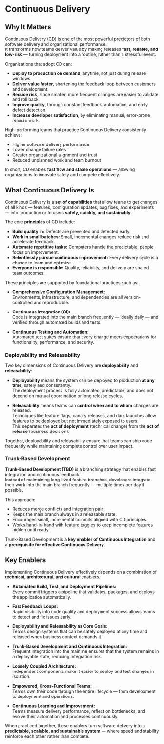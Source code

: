 # Continuous Delivery

## Why It Matters

Continuous Delivery (CD) is one of the most powerful predictors of both software delivery and organizational performance.  
It transforms how teams deliver value by making releases **fast, reliable, and low-risk** — turning deployment into a routine, rather than a stressful event.

Organizations that adopt CD can:
- **Deploy to production on demand**, anytime, not just during release windows.
- **Deliver value faster**, shortening the feedback loop between customers and development.
- **Reduce risk**, since smaller, more frequent changes are easier to validate and roll back.
- **Improve quality**, through constant feedback, automation, and early defect detection.
- **Increase developer satisfaction**, by eliminating manual, error-prone release work.

High-performing teams that practice Continuous Delivery consistently achieve:
- Higher software delivery performance  
- Lower change failure rates  
- Greater organizational alignment and trust  
- Reduced unplanned work and team burnout  

In short, CD enables **fast flow and stable operations** — allowing organizations to innovate safely and compete effectively.

## What Continuous Delivery Is

Continuous Delivery is a **set of capabilities** that allow teams to get changes of all kinds — features, configuration updates, bug fixes, and experiments — into production or to users **safely, quickly, and sustainably**.

The core **principles** of CD include:

- **Build quality in:** Defects are prevented and detected early.  
- **Work in small batches:** Small, incremental changes reduce risk and accelerate feedback.  
- **Automate repetitive tasks:** Computers handle the predictable; people focus on improvement.  
- **Relentlessly pursue continuous improvement:** Every delivery cycle is a chance to learn and optimize.  
- **Everyone is responsible:** Quality, reliability, and delivery are shared team outcomes.

These principles are supported by foundational practices such as:

- **Comprehensive Configuration Management:**  
  Environments, infrastructure, and dependencies are all version-controlled and reproducible.

- **Continuous Integration (CI):**  
  Code is integrated into the main branch frequently — ideally daily — and verified through automated builds and tests.

- **Continuous Testing and Automation:**  
  Automated test suites ensure that every change meets expectations for functionality, performance, and security.

### Deployability and Releasability

Two key dimensions of Continuous Delivery are **deployability** and **releasability**:

- **Deployability** means the system can be deployed to production **at any time**, safely and consistently.  
  The deployment process is fully automated, predictable, and does not depend on manual coordination or long release cycles.

- **Releasability** means teams can **control when and to whom** changes are released.  
  Techniques like feature flags, canary releases, and dark launches allow features to be deployed but not immediately exposed to users.  
  This separates the **act of deployment** (technical change) from the **act of release** (business decision).

Together, deployability and releasability ensure that teams can ship code frequently while maintaining complete control over user impact.

### Trunk-Based Development

**Trunk-Based Development (TBD)** is a branching strategy that enables fast integration and continuous feedback.  
Instead of maintaining long-lived feature branches, developers integrate their work into the main branch frequently — multiple times per day if possible.

This approach:
- Reduces merge conflicts and integration pain.  
- Keeps the main branch always in a releasable state.  
- Encourages small, incremental commits aligned with CD principles.  
- Works hand-in-hand with feature toggles to keep incomplete features hidden until ready.

Trunk-Based Development is a **key enabler of Continuous Integration** and a **prerequisite for effective Continuous Delivery**.

## Key Enablers

Implementing Continuous Delivery effectively depends on a combination of **technical, architectural, and cultural** enablers.

- **Automated Build, Test, and Deployment Pipelines:**  
  Every commit triggers a pipeline that validates, packages, and deploys the application automatically.

- **Fast Feedback Loops:**  
  Rapid visibility into code quality and deployment success allows teams to detect and fix issues early.

- **Deployability and Releasability as Core Goals:**  
  Teams design systems that can be safely deployed at any time and released when business context demands it.

- **Trunk-Based Development and Continuous Integration:**  
  Frequent integration into the mainline ensures that the system remains in a deployable state, reducing integration risk.

- **Loosely Coupled Architecture:**  
  Independent components make it easier to deploy and test changes in isolation.

- **Empowered, Cross-Functional Teams:**  
  Teams own their code through the entire lifecycle — from development to deployment and operations.

- **Continuous Learning and Improvement:**  
  Teams measure delivery performance, reflect on bottlenecks, and evolve their automation and processes continuously.

When practiced together, these enablers turn software delivery into a **predictable, scalable, and sustainable system** — where speed and stability reinforce each other rather than compete.
